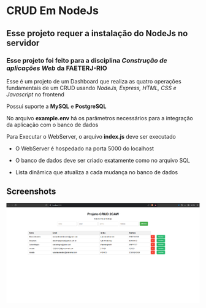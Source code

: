 
# CRUD Em NodeJs

## Esse projeto requer a instalação do NodeJs no servidor

### Esse projeto foi feito para a disciplina *Construção de aplicações Web* da FAETERJ-RIO


Esse é um projeto de um Dashboard que realiza as quatro operações fundamentais de um CRUD usando *NodeJs, Express, HTML, CSS e Javascript* no frontend

Possui suporte a **MySQL** e **PostgreSQL**

No arquivo **example.env** há os parâmetros necessários para a integração da aplicação com o banco de dados

Para Executar o WebServer, o arquivo **index.js** deve ser executado

- O WebServer é hospedado na porta 5000 do localhost

- O banco de dados deve ser criado exatamente como no arquivo SQL

- Lista dinâmica que atualiza a cada mudança no banco de dados


## Screenshots

![Dashboard](https://github.com/EduardoAraujo265/CRUD-Nodejs/blob/main/Images/Screenshot%20Dashboard.png)

